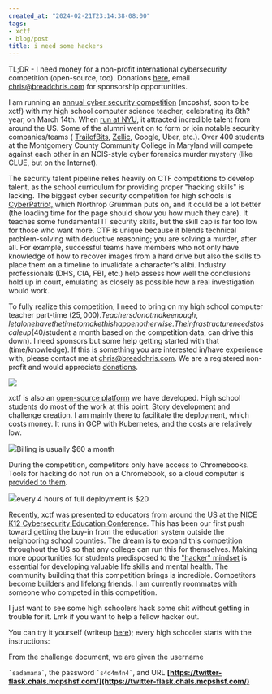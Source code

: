 ```yaml
---
created_at: "2024-02-21T23:14:38-08:00"
tags:
- xctf
- blog/post
title: i need some hackers
---
```


TL;DR - I need money for a non-profit international cybersecurity competition (open-source, too). Donations [here](https://hcb.hackclub.com/donations/start/mcps-hsf), email [chris@breadchris.com](mailto:chris@breadchris.com) for sponsorship opportunities.

I am running an [annual cyber security competition](https://mcpshsf.com/) (mcpshsf, soon to be xctf) with my high school computer science teacher, celebrating its 8th? year, on March 14th. When [run at NYU](https://breadchris.com/blog/nyu-dropped-the-ball/), it attracted incredible talent from around the US. Some of the alumni went on to form or join notable security companies/teams ( [TrailofBits](https://www.trailofbits.com/), [Zellic](https://www.zellic.io/), Google, Uber, etc.). Over 400 students at the Montgomery County Community College in Maryland will compete against each other in an NCIS-style cyber forensics murder mystery (like CLUE, but on the Internet).

The security talent pipeline relies heavily on CTF competitions to develop talent, as the school curriculum for providing proper "hacking skills" is lacking. The biggest cyber security competition for high schools is [CyberPatriot,](https://www.uscyberpatriot.org/Pages/About/What-is-CyberPatriot.aspx) which Northrop Grumman puts on, and it could be a lot better (the loading time for the page should show you how much they care). It teaches some fundamental IT security skills, but the skill cap is far too low for those who want more. CTF is unique because it blends technical problem-solving with deductive reasoning; you are solving a murder, after all. For example, successful teams have members who not only have knowledge of how to recover images from a hard drive but also the skills to place them on a timeline to invalidate a character's alibi. Industry professionals (DHS, CIA, FBI, etc.) help assess how well the conclusions hold up in court, emulating as closely as possible how a real investigation would work.

To fully realize this competition, I need to bring on my high school computer teacher part-time ($25,000). Teachers do not make enough, let alone have the time to make this happen otherwise. The infrastructure needs to scale up ($40/student a month based on the competition data, can drive this down). I need sponsors but some help getting started with that (time/knowledge). If this is something you are interested in/have experience with, please contact me at [chris@breadchris.com](mailto:chris@breadchris.com). We are a registered non-profit and would appreciate [donations](https://hcb.hackclub.com/donations/start/mcps-hsf).

![](https://mcpshsf.com/images/hsf-people.png)

xctf is also an [open-source platform](https://github.com/xctf-io/xctf) we have developed. High school students do most of the work at this point. Story development and challenge creation. I am mainly there to facilitate the deployment, which costs money. It runs in GCP with Kubernetes, and the costs are relatively low.

![](https://i.imgur.com/dAnXajg.png)Billing is usually $60 a month

During the competition, competitors only have access to Chromebooks. Tools for hacking do not run on a Chromebook, so a cloud computer is [provided to them](https://github.com/xctf-io/chalgen/blob/master/competition_infra/shell/shell.py).

![](https://i.imgur.com/J80NjAg.png)every 4 hours of full deployment is $20

Recently, xctf was presented to educators from around the US at the [NICE K12 Cybersecurity Education Conference](https://arc.net/l/quote/qecviglm). This has been our first push toward getting the buy-in from the education system outside the neighboring school counties. The dream is to expand this competition throughout the US so that any college can run this for themselves. Making more opportunities for students predisposed to the ["hacker" mindset](https://breadchris.com/blog/i-hacked-my-high-school-and-you-should-too/) is essential for developing valuable life skills and mental health. The community building that this competition brings is incredible. Competitors become builders and lifelong friends. I am currently roommates with someone who competed in this competition.

I just want to see some high schoolers hack some shit without getting in trouble for it. Lmk if you want to help a fellow hacker out.

You can try it yourself (writeup [here](https://justluk.dev/posts/writeups/mcpshsf/)); every high schooler starts with the instructions:

From the challenge document, we are given the username

`` `sadamana` ``, the password `` `s4d4m4n4` ``, and URL **[https://twitter-flask.chals.mcpshsf.com/](https://twitter-flask.chals.mcpshsf.com/)**